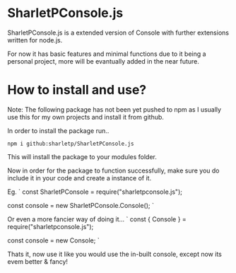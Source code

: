 # SharletPConsole.js
SharletPConsole.js is a extended version of Console with further extensions written for node.js.

For now it has basic features and minimal functions due to it being a personal project, more will be evantually added in the near future.

# How to install and use?
Note: The following package has not been yet pushed to npm as I usually use this for my own projects and install it from github.

In order to install the package run..

```
npm i github:sharletp/SharletPConsole.js
```

This will install the package to your modules folder.

Now in order for the package to function successfully, make sure you do include it in your code and create a instance of it.

Eg.
`
const SharletPConsole = require("sharletpconsole.js");

const console = new SharletPConsole.Console();
`

Or even a more fancier way of doing it...
`
const { Console } = require("sharletpconsole.js");

const console = new Console;
`

Thats it, now use it like you would use the in-built console, except now its evem better & fancy!
